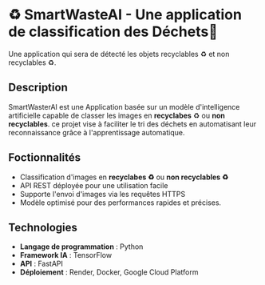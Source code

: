 # ♻ SmartWasteAI - Une application de classification des Déchets🚮 
Une application qui sera de détecté les objets recyclables ♻ et non recyclables ♻.

## Description
SmartWasterAI est une Application basée sur un modèle d'intelligence artificielle capable de classer les images en **recyclabes** ♻ ou **non recyclables**. ce projet vise à faciliter le tri des déchets en automatisant leur reconnaissance grâce à l'apprentissage automatique.

## Foctionnalités
- Classification d'images en **recyclabes ♻** ou **non recyclables ♻**
- API REST déployée pour une utilisation facile
- Supporte l'envoi d'images via les requêtes HTTPS
- Modèle optimisé pour des performances rapides et précises.

## Technologies
- **Langage de programmation** : Python
- **Framework IA** : TensorFlow
- **API** : FastAPI
- **Déploiement** : Render, Docker, Google Cloud Platform
